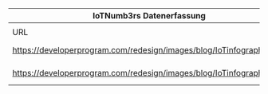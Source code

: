 |IoTNumb3rs Datenerfassung|||||||||||
| ---- | ---- | ---- | ---- | ---- | ---- | ---- | ---- | ---- | ---- | ---- |
||||||||||||
|URL|home_url|filename|device_class|device_count|market_class|market_volume|prognosis_year|publication_year|authorship_class|Dropbox folder|
|https://developerprogram.com/redesign/images/blog/IoTinfographic.png|https://developerprogram.com/site/blog/infographics/iot-here-to-stay.gsp|file7_IoTinfographic.png|Generic IoT|2E+11|||2020|2017|blogger|JinlinHolic/20181126-0000|
|https://developerprogram.com/redesign/images/blog/IoTinfographic.png|https://developerprogram.com/site/blog/infographics/iot-here-to-stay.gsp|file7_IoTinfographic.png|||invest.|1.29E+12|2020|2017|blogger|JinlinHolic/20181126-0000|
